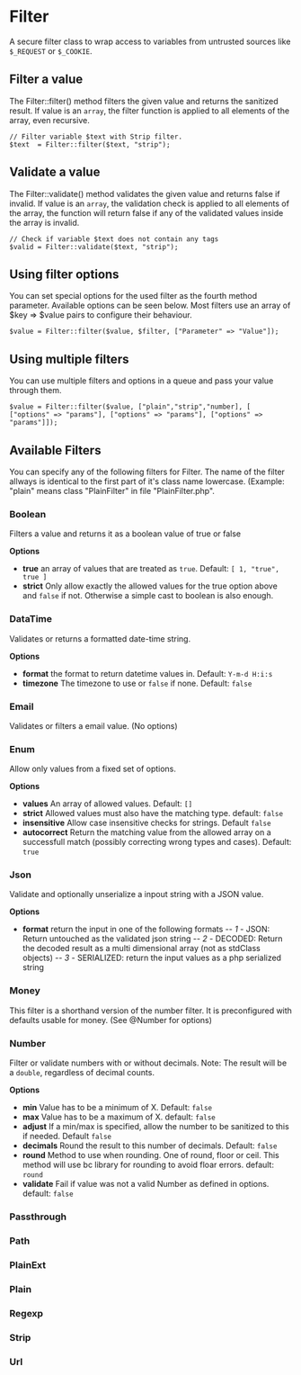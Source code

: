 # Filter
A secure filter class to wrap access to variables from untrusted sources like `$_REQUEST` or `$_COOKIE`.

## Filter a value
The Filter::filter() method filters the given value and returns the sanitized result. If value is an `array`, the 
filter function is applied to all elements of the array, even recursive.

```
// Filter variable $text with Strip filter.
$text  = Filter::filter($text, "strip");
```

## Validate a value
The Filter::validate() method validates the given value and returns false if invalid. If value is an `array`, the 
validation check is applied to all elements of the array, the function will return false if any of the validated values 
inside the array is invalid.

```
// Check if variable $text does not contain any tags
$valid = Filter::validate($text, "strip");
```

## Using filter options
You can set special options for the used filter as the fourth method parameter. Available options can be seen below. 
Most filters use an array of $key => $value pairs to configure their behaviour.

```
$value = Filter::filter($value, $filter, ["Parameter" => "Value"]);
```

## Using multiple filters
You can use multiple filters and options in a queue and pass your value through them.
```
$value = Filter::filter($value, ["plain","strip","number], [ ["options" => "params"], ["options" => "params"], ["options" => "params"]]);
```

## Available Filters
You can specify any of the following filters for Filter. The name of the filter allways is 
identical to the first part of it's class name lowercase. (Example: "plain" means class "PlainFilter" in file 
"PlainFilter.php".

### Boolean
Filters a value and returns it as a boolean value of true or false

**Options**
- **true** an array of values that are treated as `true`. Default: `[ 1, "true", true ]`
- **strict** Only allow exactly the allowed values for the true option above and `false` if not. Otherwise a simple cast to boolean is also enough.

### DataTime
Validates or returns a formatted date-time string.

**Options**
- **format** the format to return datetime values in. Default: `Y-m-d H:i:s`
- **timezone** The timezone to use or `false` if none. Default: `false`

### Email
Validates or filters a email value. (No options)

### Enum
Allow only values from a fixed set of options.

**Options**
- **values** An array of allowed values. Default: `[]`
- **strict** Allowed values must also have the matching type. default: `false`
- **insensitive** Allow case insensitive checks for strings. Default `false`
- **autocorrect** Return the matching value from the allowed array on a successfull match (possibly correcting wrong types and cases). Default: `true`

### Json
Validate and optionally unserialize a inpout string with a JSON value.

**Options**
- **format** return the input in one of the following formats
-- *1* - JSON: Return untouched as the validated json string
-- *2* - DECODED: Return the decoded result as a multi dimensional array (not as stdClass objects)
-- *3* - SERIALIZED: return the input values as a php serialized string

### Money
This filter is a shorthand version of the number filter. It is preconfigured with defaults usable for money.
(See @Number for options)

### Number
Filter or validate numbers with or without decimals. Note: The result will be a `double`, regardless of decimal counts.

**Options**
- **min** Value has to be a minimum of X. Default: `false`
- **max** Value has to be a maximum of X. default: `false`
- **adjust** If a min/max is specified, allow the number to be sanitized to this if needed. Default `false`
- **decimals** Round the result to this number of decimals. Default: `false`
- **round** Method to use when rounding. One of round, floor or ceil. This method will use bc library for rounding to avoid floar errors. default: `round`
- **validate** Fail if value was not a valid Number as defined in options. default: `false`

### Passthrough

### Path

### PlainExt

### Plain

### Regexp

### Strip

### Url
